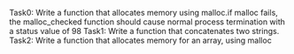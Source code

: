 Task0: Write a function that allocates memory using malloc.if malloc fails, the malloc_checked function should cause normal process termination with a status value of 98
Task1: Write a function that concatenates two strings.
Task2: Write a function that allocates memory for an array, using malloc
